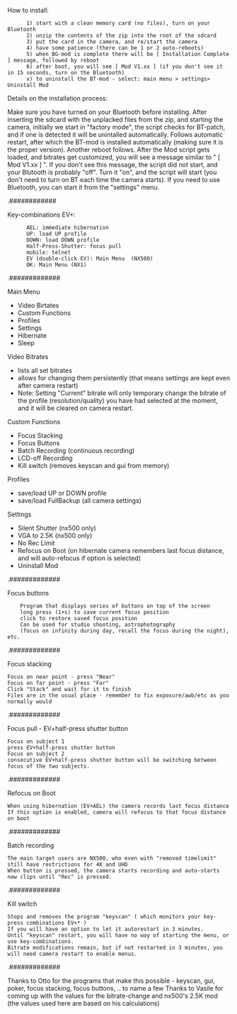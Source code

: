 How to install:

		  1) start with a clean memory card (no files), turn on your Bluetooth
		  2) unzip the contents of the zip into the root of the sdcard
		  3) put the card in the camera, and re/start the camera
		  4) have some patience (there can be 1 or 2 auto-reboots)
		  5) when BG-mod is complete there will be [ Installation Complete ] message, followed by reboot
		  6) after boot, you will see [ Mod V1.xx ] (if you don't see it in 15 seconds, turn on the Bluetooth)
		  x) to uninstall the BT-mod - select: main menu > settings> Uninstall Mod



Details on the installation process:

Make sure you have turned on your Bluetooth before installing. After inserting the sdcard with the unplacked files from the zip, and starting the camera, initially we start in "factory mode", the script checks for BT-patch, and if one is detected it will be unintalled automatically. Follows automatic restart,  after which the BT-mod is installed automatically (making sure it is the proper version). Another reboot follows. After the Mod script gets loaded, and bitrates get customized, you will see a message similar to " [ Mod V1.xx ] ". If you don't see this message, the script did not start, and your Blutooth is probably "off". Turn it "on", and the script will start (you don't need to turn on BT each time the camera starts). If you need to use Bluetooth, you can start it from the "settings" menu.

.############

Key-combinations EV+:

		  AEL: immediate hibernation
		  UP: load UP profile
		  DOWN: load DOWN profile
		  Half-Press-Shutter: focus pull
		  mobile: telnet
		  EV (double-click EV): Main Menu  (NX500)
		  OK: Main Menu (NX1)

.#############

Main Menu
- Video Birtates
- Custom Functions
- Profiles
- Settings
- Hibernate
- Sleep

Video Bitrates
 - lists all set bitrates
 - allows for changing them persistently (that means settings are kept even after camera restart)
 - Note: Setting "Current" bitrate will only temporary change the bitrate of the profile (resolution/quality) you have had selected at the moment, and it will be cleared on camera restart.

Custom Functions
- Focus Stacking
- Focus Buttons
- Batch Recording (continuous recording)
- LCD-off Recording
- Kill switch (removes keyscan and gui from memory)

Profiles
- save/load UP or DOWN profile
- save/load FullBackup (all camera settings)

Settings
- Silent Shutter (nx500 only)
- VGA to 2.5K (nx500 only)
- No Rec Limit
- Refocus on Boot (on hibernate camera remembers last focus distance, and will auto-refocus if option is selected)
- Uninstall Mod

.#############


Focus buttons 
		
		Program that displays series of buttons on top of the screen
		long press (1+s) to save current focus position
		click to restore saved focus position
		Can be used for studio shooting, astrophotography 
		(focus on infinity during day, recall the focus during the night), etc.

.#############

Focus stacking

	Focus on near point - press "Near"
	Focus on far point - press "Far"
	Click "Stack" and wait for it to finish
	Files are in the usual place - remember to fix exposure/awb/etc as you normally would

.#############

Focus pull - EV+half-press shutter button

	Focus on subject 1
	press EV+half-press shutter button
	Focus on subject 2
	consecutive EV+half-press shutter button will be switching between focus of the two subjects.
	
.#############

Refocus on Boot

	When using hibernation (EV+AEL) the camera records last focus distance
	If this option is enabled, camera will refocus to that focus distance on boot
	
.#############

Batch recording

	The main target users are NX500, who even with "removed timelimit" still have restrictions for 4K and UHD
	When button is pressed, the camera starts recording and auto-starts new clips until "Rec" is pressed.
	
.#############

Kill switch
	
	Stops and removes the program "keyscan" ( which monitors your key-press combinations EV+* )
	If you will have an option to let it autorestart in 3 minutes.
	Until "keyscan" restart, you will have no way of starting the menu, or use key-combinations.
	Bitrate modifications remain, but if not restarted in 3 minutes, you will need camera restart to enable menus.
.#############

Thanks to Otto for the programs that make this possible - keyscan, gui, poker, focus stacking, focus buttons, .. to name a few
Thanks to Vasile for coming up with the values for the bitrate-change and nx500's 2.5K mod 
(the values used here are based on his calculations)
